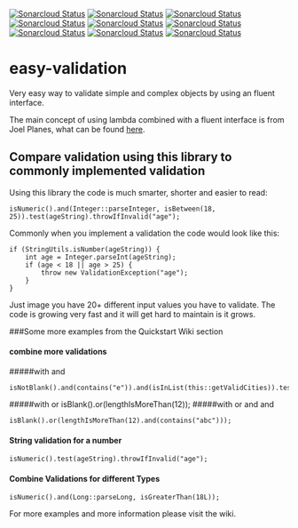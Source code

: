 [![Sonarcloud Status](https://sonarcloud.io/api/project_badges/measure?project=at.meks%3Aeasy-validation-parent&metric=alert_status)](https://sonarcloud.io/dashboard?id=at.meks%3Aeasy-validation-parent)
[![Sonarcloud Status](https://sonarcloud.io/api/project_badges/measure?project=at.meks%3Aeasy-validation-parent&metric=bugs)](https://sonarcloud.io/dashboard?id=at.meks%3Aeasy-validation-parent)
[![Sonarcloud Status](https://sonarcloud.io/api/project_badges/measure?project=at.meks%3Aeasy-validation-parent&metric=code_smells)](https://sonarcloud.io/dashboard?id=at.meks%3Aeasy-validation-parent)
[![Sonarcloud Status](https://sonarcloud.io/api/project_badges/measure?project=at.meks%3Aeasy-validation-parent&metric=coverage)](https://sonarcloud.io/dashboard?id=at.meks%3Aeasy-validation-parent)
[![Sonarcloud Status](https://sonarcloud.io/api/project_badges/measure?project=at.meks%3Aeasy-validation-parent&metric=duplicated_lines_density)](https://sonarcloud.io/dashboard?id=at.meks%3Aeasy-validation-parent)
[![Sonarcloud Status](https://sonarcloud.io/api/project_badges/measure?project=at.meks%3Aeasy-validation-parent&metric=sqale_rating)](https://sonarcloud.io/dashboard?id=at.meks%3Aeasy-validation-parent)
[![Sonarcloud Status](https://sonarcloud.io/api/project_badges/measure?project=at.meks%3Aeasy-validation-parent&metric=sqale_index)](https://sonarcloud.io/dashboard?id=at.meks%3Aeasy-validation-parent)
[![Sonarcloud Status](https://sonarcloud.io/api/project_badges/measure?project=at.meks%3Aeasy-validation-parent&metric=security_rating)](https://sonarcloud.io/dashboard?id=at.meks%3Aeasy-validation-parent)
[![Sonarcloud Status](https://sonarcloud.io/api/project_badges/measure?project=at.meks%3Aeasy-validation-parent&metric=vulnerabilities)](https://sonarcloud.io/dashboard?id=at.meks%3Aeasy-validation-parent)
# easy-validation 

Very easy way to validate simple and complex objects by using an fluent interface.

The main concept of using lambda combined with a fluent interface is from Joel Planes, what can be found [here](https://medium.com/@jplanes/lambda-validations-with-java-8-86aa8143bd9f).

## Compare validation using this library to commonly implemented validation

Using this library the code is much smarter, shorter and easier to read:
````
isNumeric().and(Integer::parseInteger, isBetween(18, 25)).test(ageString).throwIfInvalid("age");
````

Commonly when you implement a validation the code would look like this:

````
if (StringUtils.isNumber(ageString)) {
    int age = Integer.parseInt(ageString);
    if (age < 18 || age > 25) {
        throw new ValidationException("age");
    }
}
````
Just image you have 20+ different input values you have to validate. The code is growing very fast and it will get hard
to maintain is it grows.

###Some more examples from the Quickstart Wiki section
#### combine more validations
#####with and
````
isNotBlank().and(contains("e")).and(isInList(this::getValidCities)).test(cityName);
````
#####with or
isBlank().or(lengthIsMoreThan(12));
#####with or and and
````
isBlank().or(lengthIsMoreThan(12).and(contains("abc")));
````
#### String validation for a number
````
isNumeric().test(ageString).throwIfInvalid("age"); 
````
#### Combine Validations for different Types
````
isNumeric().and(Long::parseLong, isGreaterThan(18L));
````

For more examples and more information please visit the wiki.